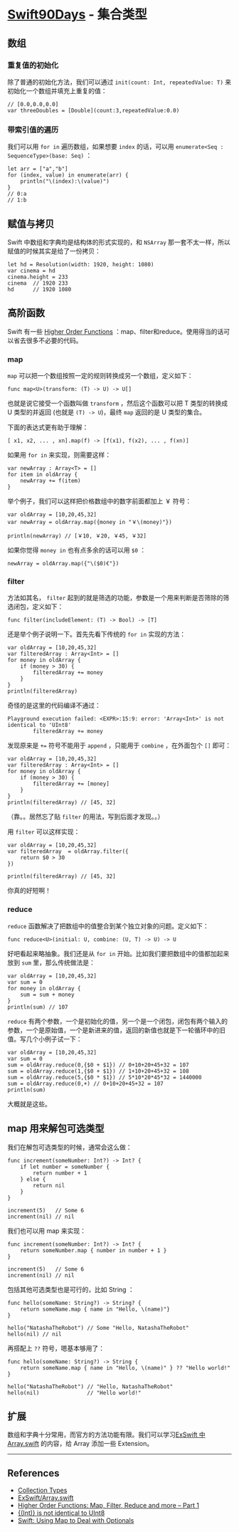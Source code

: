 # [Swift90Days](https://github.com/callmewhy/Swift90Days) - 集合类型

## 数组

### 重复值的初始化

除了普通的初始化方法，我们可以通过 `init(count: Int, repeatedValue: T)` 来初始化一个数组并填充上重复的值：

    // [0.0,0.0,0.0]
    var threeDoubles = [Double](count:3,repeatedValue:0.0)

### 带索引值的遍历

我们可以用 `for in` 遍历数组，如果想要 `index` 的话，可以用 `enumerate<Seq : SequenceType>(base: Seq)` ：

    let arr = ["a","b"]
    for (index, value) in enumerate(arr) {
        println("\(index):\(value)")
    }
    // 0:a
    // 1:b


## 赋值与拷贝

Swift 中数组和字典均是结构体的形式实现的，和 `NSArray` 那一套不太一样，所以赋值的时候其实是给了一份拷贝：

    let hd = Resolution(width: 1920, height: 1080)
    var cinema = hd
    cinema.height = 233
    cinema  // 1920 233
    hd      // 1920 1080


## 高阶函数

Swift 有一些 [Higher Order Functions](http://www.weheartswift.com/higher-order-functions-map-filter-reduce-and-more/) ：map、filter和reduce。使用得当的话可以省去很多不必要的代码。

### map
`map` 可以把一个数组按照一定的规则转换成另一个数组，定义如下：

    func map<U>(transform: (T) -> U) -> U[]

也就是说它接受一个函数叫做 `transform` ，然后这个函数可以把 T 类型的转换成 U 类型的并返回 (也就是 `(T) -> U`)，最终 `map` 返回的是 U 类型的集合。

下面的表达式更有助于理解：

    [ x1, x2, ... , xn].map(f) -> [f(x1), f(x2), ... , f(xn)]

如果用 `for in` 来实现，则需要这样：

    var newArray : Array<T> = []
    for item in oldArray {
        newArray += f(item)
    }


举个例子，我们可以这样把价格数组中的数字前面都加上 ￥ 符号：

    var oldArray = [10,20,45,32]
    var newArray = oldArray.map({money in "￥\(money)"})

    println(newArray) // [￥10, ￥20, ￥45, ￥32]

如果你觉得 `money in` 也有点多余的话可以用 `$0` ：
    
    newArray = oldArray.map({"\($0)€"})



### filter

方法如其名， `filter` 起到的就是筛选的功能，参数是一个用来判断是否筛除的筛选闭包，定义如下：

    func filter(includeElement: (T) -> Bool) -> [T]


还是举个例子说明一下。首先先看下传统的 `for in` 实现的方法：

    var oldArray = [10,20,45,32]
    var filteredArray : Array<Int> = []
    for money in oldArray {
        if (money > 30) {
            filteredArray += money
        }
    }
    println(filteredArray)

奇怪的是这里的代码编译不通过：

    Playground execution failed: <EXPR>:15:9: error: 'Array<Int>' is not identical to 'UInt8'
            filteredArray += money


发现原来是 `+=` 符号不能用于 `append` ，只能用于 `combine` ，在外面包个 `[]` 即可：


    var oldArray = [10,20,45,32]
    var filteredArray : Array<Int> = []
    for money in oldArray {
        if (money > 30) {
            filteredArray += [money]
        }
    }
    println(filteredArray) // [45, 32]


（靠。。居然忘了贴 `filter` 的用法，写到后面才发现。。）

用 `filter` 可以这样实现：

    var oldArray = [10,20,45,32]
    var filteredArray  = oldArray.filter({
        return $0 > 30
    })

    println(filteredArray) // [45, 32]

你真的好短啊！



### reduce

`reduce` 函数解决了把数组中的值整合到某个独立对象的问题。定义如下：

    func reduce<U>(initial: U, combine: (U, T) -> U) -> U

好吧看起来略抽象。我们还是从 `for in` 开始。比如我们要把数组中的值都加起来放到 `sum` 里，那么传统做法是：


    var oldArray = [10,20,45,32]
    var sum = 0
    for money in oldArray {
        sum = sum + money
    }
    println(sum) // 107

`reduce` 有两个参数，一个是初始化的值，另一个是一个闭包，闭包有两个输入的参数，一个是原始值，一个是新进来的值，返回的新值也就是下一轮循环中的旧值。写几个小例子试一下：

    var oldArray = [10,20,45,32]
    var sum = 0
    sum = oldArray.reduce(0,{$0 + $1}) // 0+10+20+45+32 = 107
    sum = oldArray.reduce(1,{$0 + $1}) // 1+10+20+45+32 = 108
    sum = oldArray.reduce(5,{$0 * $1}) // 5*10*20*45*32 = 1440000
    sum = oldArray.reduce(0,+) // 0+10+20+45+32 = 107
    println(sum)

大概就是这些。



## map 用来解包可选类型

我们在解包可选类型的时候，通常会这么做：

    func increment(someNumber: Int?) -> Int? {
        if let number = someNumber {
            return number + 1
        } else {
            return nil
        }
    }
     
    increment(5)   // Some 6
    increment(nil) // nil


我们也可以用 map 来实现：

    func increment(someNumber: Int?) -> Int? {
        return someNumber.map { number in number + 1 }
    }
     
    increment(5)   // Some 6
    increment(nil) // nil

包括其他可选类型也是可行的，比如 String ：

    func hello(someName: String?) -> String? {
        return someName.map { name in "Hello, \(name)"}
    }
     
    hello("NatashaTheRobot") // Some "Hello, NatashaTheRobot"
    hello(nil) // nil

再搭配上 `??` 符号，嗯基本够用了：

    func hello(someName: String?) -> String {
        return someName.map { name in "Hello, \(name)" } ?? "Hello world!"
    }

    hello("NatashaTheRobot") // "Hello, NatashaTheRobot"
    hello(nil)               // "Hello world!"



## 扩展

数组和字典十分常用，而官方的方法功能有限。我们可以学习[ExSwift 中 Array.swift](https://github.com/pNre/ExSwift/blob/master/ExSwift/Array.swift) 的内容，给 Array 添加一些 Extension。






*** 

## References

- [Collection Types](https://developer.apple.com/library/ios/documentation/Swift/Conceptual/Swift_Programming_Language/CollectionTypes.html)
- [ExSwift/Array.swift](https://github.com/pNre/ExSwift/blob/master/ExSwift/Array.swift)
- [Higher Order Functions: Map, Filter, Reduce and more – Part 1](http://www.weheartswift.com/higher-order-functions-map-filter-reduce-and-more/)
- [{(Int)} is not identical to UInt8](http://stackoverflow.com/questions/25162729/int-is-not-identical-to-uint8)
- [Swift: Using Map to Deal with Optionals](http://natashatherobot.com/swift-using-map-to-deal-with-optionals/)
